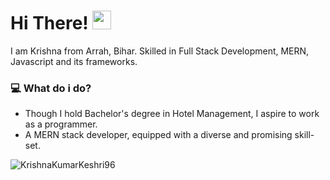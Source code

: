 # Hi There! <img src="https://camo.githubusercontent.com/e8e7b06ecf583bc040eb60e44eb5b8e0ecc5421320a92929ce21522dbc34c891/68747470733a2f2f6d656469612e67697068792e636f6d2f6d656469612f6876524a434c467a6361737252346961377a2f67697068792e676966" width="30px">

I am Krishna from Arrah, Bihar. Skilled in Full Stack Development, MERN, Javascript and its frameworks.

### 💻 What do i do?

- Though I hold Bachelor's degree in Hotel Management, I aspire to work as a programmer.<br/>
- A MERN stack developer, equipped with a diverse and promising skill-set.

<p align="left"> <img src="https://komarev.com/ghpvc/?username=KrishnaKumarKeshri96&label=Profile%20views&color=0e75b6&style=flat" alt="KrishnaKumarKeshri96" /> </p>
